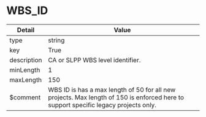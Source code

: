# WBS_ID
| Detail | Value |
| ------ | ----- |
| type | string |
| key | True |
| description | CA or SLPP WBS level identifier. |
| minLength | 1 |
| maxLength | 150 |
| $comment | WBS ID is has a max length of 50 for all new projects. Max length of 150 is enforced here to support specific legacy projects only. |
